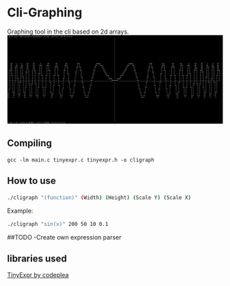 # Cli-Graphing
Graphing tool in the cli based on 2d arrays.
![Example](./screenshot_021.png)
## Compiling
`gcc -lm main.c tinyexpr.c tinyexpr.h -o cligraph`
## How to use
```sh
./cligraph "(function)" (Width) (Height) (Scale Y) (Scale X)
``` 
Example:

```sh
./cligraph "sin(x)" 200 50 10 0.1
```
##TODO
-Create own expression parser
## libraries used
[TinyExpr by codeplea](https://github.com/codeplea/tinyexpr/tree/master)
